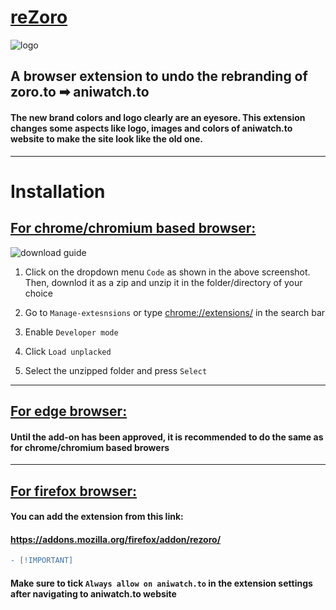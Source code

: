 # <u>reZoro </u>
![logo](https://i.imgur.com/6uhWFUa.png)

## A browser extension to undo the rebranding of zoro.to ➡ aniwatch.to
 
#### The new brand colors and logo clearly are an eyesore. This extension changes some aspects like logo, images and colors of aniwatch.to website to make the site look like the old one. 

<hr/>

# Installation

##  <u>For chrome/chromium based browser:</u>
![download guide](https://i.imgur.com/9DKjWcG.png)

 1. Click on the dropdown menu ```Code``` as shown in the above screenshot. Then, downlod it as a zip and unzip it in the folder/directory of your choice

 2. Go to ```Manage-extesnsions``` or type  <a href="chrome://exntesions">chrome://extensions/</a> in the search bar
3. Enable ```Developer mode```
4. Click ```Load unplacked```
5. Select the unzipped folder and press ```Select```
<hr/>

## <u> For edge browser:</u>
#### Until the add-on has been approved, it is recommended to do the same as for chrome/chromium based browers
<hr/>

## <u> For firefox browser:</u>
#### You can add the extension from this link:
#### https://addons.mozilla.org/firefox/addon/rezoro/
 ```diff
- [!IMPORTANT] 
```
#### Make sure to tick ```Always allow on aniwatch.to``` in the extension settings after navigating to aniwatch.to website